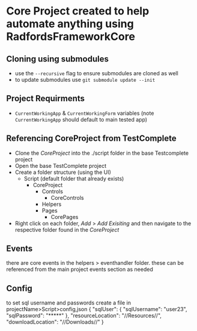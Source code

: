 # Core Project created to help automate anything using RadfordsFrameworkCore

## Cloning using submodules
- use the `--recursive` flag to ensure submodules are cloned as well
- to update submodules use `git submodule update --init`


## Project Requirments
- `CurrentWorkingApp` & `CurrentWorkingForm` variables (note `CurrentWorkingApp` should default to main tested app)

## Referencing CoreProject from TestComplete
- Clone the *CoreProject* into the ./script folder in the base Testcomplete project
- Open the base TestComplete project
- Create a folder structure (using the UI)
    - Script (default folder that already exists)
        - CoreProject
            - Controls
                - CoreControls
            - Helpers
            - Pages
                - CorePages
- Right click on each folder, *Add* > *Add Exisiting* and then navigate to the respective folder found in the *CoreProject*

## Events
there are core events in the helpers > eventhandler folder. these can be referenced from the main project events section as needed

## Config
to set sql username and passwords create a file in projectName>Script>config,json
    {
        "sqlUser": {
            "sqlUsername": "user23",
            "sqlPassword": "*****"
        },
        "resourceLocation": "//Resources//",
        "downloadLocation": "//Downloads//"
    }